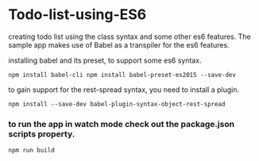 # Todo-list-using-ES6
creating todo list using the class syntax and some other es6 features. The sample app makes use of Babel as a transpiler for the es6 features.


installing babel and its preset, to support some es6 syntax.
 ```
 npm install babel-cli npm install babel-preset-es2015 --save-dev
 ```
 to gain support for the rest-spread syntax, you need to install a plugin.
  ```
 npm install --save-dev babel-plugin-syntax-object-rest-spread
 ```
 ### to run the app in watch mode check out the package.json scripts property.
  ```
 npm run build
 ```
